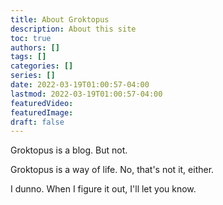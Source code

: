 ```yaml
---
title: About Groktopus
description: About this site
toc: true
authors: []
tags: []
categories: []
series: []
date: 2022-03-19T01:00:57-04:00
lastmod: 2022-03-19T01:00:57-04:00
featuredVideo:
featuredImage:
draft: false
---
```


Groktopus is a blog. But not.

Groktopus is a way of life. No, that's not it, either.

I dunno. When I figure it out, I'll let you know.